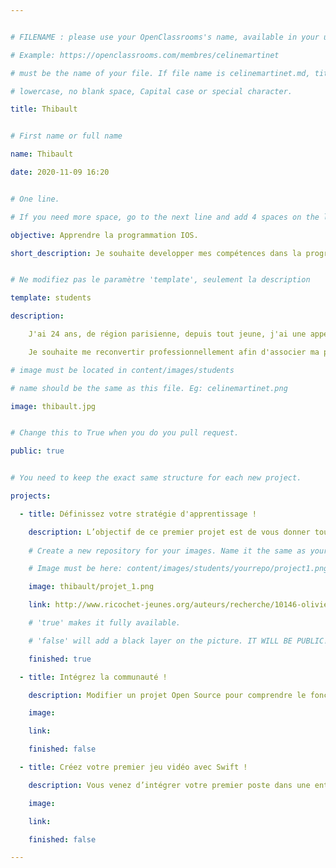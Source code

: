 ```yaml
---


# FILENAME : please use your OpenClassrooms's name, available in your url.

# Example: https://openclassrooms.com/membres/celinemartinet

# must be the name of your file. If file name is celinemartinet.md, title is celinemartinet.

# lowercase, no blank space, Capital case or special character.

title: Thibault


# First name or full name

name: Thibault

date: 2020-11-09 16:20


# One line.

# If you need more space, go to the next line and add 4 spaces on the left, as in 'description'.

objective: Apprendre la programmation IOS.

short_description: Je souhaite developper mes compétences dans la programmation pour me tourner vers de nouveaux horizon. 


# Ne modifiez pas le paramètre 'template', seulement la description

template: students

description:

    J'ai 24 ans, de région parisienne, depuis tout jeune, j'ai une appétence pour les nouvelles technologies.

    Je souhaite me reconvertir professionnellement afin d'associer ma passion et mon métier et participer a la création du monde digital.

# image must be located in content/images/students

# name should be the same as this file. Eg: celinemartinet.png

image: thibault.jpg


# Change this to True when you do you pull request.

public: true


# You need to keep the exact same structure for each new project.

projects:

  - title: Définissez votre stratégie d'apprentissage !

    description: L’objectif de ce premier projet est de vous donner toutes les clés pour réussir votre parcours, puis votre insertion professionnelle ! 
    
    # Create a new repository for your images. Name it the same as your nickname and profile picture.

    # Image must be here: content/images/students/yourrepo/project1.png

    image: thibault/projet_1.png

    link: http://www.ricochet-jeunes.org/auteurs/recherche/10146-olivier-vogel

    # 'true' makes it fully available.

    # 'false' will add a black layer on the picture. IT WILL BE PUBLIC!

    finished: true

  - title: Intégrez la communauté !

    description: Modifier un projet Open Source pour comprendre le fonctionnement de Git, de Github et des pull requests. 

    image:

    link:

    finished: false

  - title: Créez votre premier jeu vidéo avec Swift !

    description: Vous venez d’intégrer votre premier poste dans une entreprise de jeux vidéo : FrenchGame Factory.

    image:

    link:

    finished: false

---
```


